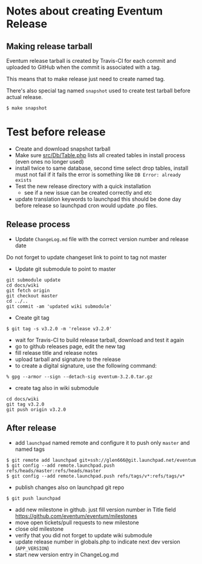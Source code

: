 # Notes about creating Eventum Release

## Making release tarball

Eventum release tarball is created by Travis-CI for each commit and uploaded to
GitHub when the commit is associated with a tag.

This means that to make release just need to create named tag.

There's also special tag named `snapshot` used to create test tarball before actual release.

```
$ make snapshot
```

# Test before release

- Create and download snapshot tarball
- Make sure [src/Db/Table.php](src/Db/Table.php) lists all created tables in install process (even ones no longer used)
- install twice to same database, second time select drop tables, install must not fail
if it fails the error is something like `DB Error: already exists`
- Test the new release directory with a quick installation
  * see if a new issue can be created correctly and etc
- update translation keywords to launchpad
this should be done day before release so launchpad cron would update .po files.

Release process
---------------

- Update `ChangeLog.md` file with the correct version number and release date

Do not forget to update changeset link to point to tag not master

- Update git submodule to point to master
```
git submodule update
cd docs/wiki
git fetch origin
git checkout master
cd ../..
git commit -am 'updated wiki submodule'
```

- Create git tag
```
$ git tag -s v3.2.0 -m 'release v3.2.0'

```
- wait for Travis-CI to build release tarball, download and test it again
- go to github releases page, edit the new tag
- fill release title and release notes
- upload tarball and signature to the release
- to create a digital signature, use the following command:
```
% gpg --armor --sign --detach-sig eventum-3.2.0.tar.gz
```
- create tag also in wiki submodule
```
cd docs/wiki
git tag v3.2.0
git push origin v3.2.0
```

After release
-------------

- add `launchpad` named remote and configure it to push only `master` and named tags
```
$ git remote add launchpad git+ssh://glen666@git.launchpad.net/eventum
$ git config --add remote.launchpad.push refs/heads/master:refs/heads/master
$ git config --add remote.launchpad.push refs/tags/v*:refs/tags/v*
```
- publish changes also on launchpad git repo
```
$ git push launchpad
```
- add new milestone in github. just fill version number in Title field https://github.com/eventum/eventum/milestones
- move open tickets/pull requests to new milestone
- close old milestone
- verify that you did not forget to update wiki submodule
- update release number in globals.php to indicate next dev version (`APP_VERSION`)
- start new version entry in ChangeLog.md
